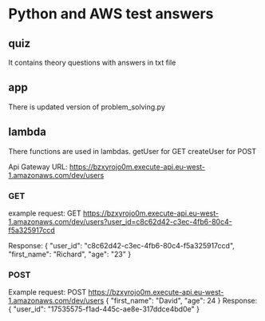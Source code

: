# Python and AWS test answers

## quiz
It contains theory questions with answers in txt file

## app
There is updated version of problem_solving.py

## lambda
There functions are used in lambdas.
getUser for GET
createUser for POST

Api Gateway URL: https://bzxyrojo0m.execute-api.eu-west-1.amazonaws.com/dev/users

### GET
example request:
GET https://bzxyrojo0m.execute-api.eu-west-1.amazonaws.com/dev/users?user_id=c8c62d42-c3ec-4fb6-80c4-f5a325917ccd

Response:
{
    "user_id": "c8c62d42-c3ec-4fb6-80c4-f5a325917ccd",
    "first_name": "Richard",
    "age": "23"
}

### POST
Example request:
POST https://bzxyrojo0m.execute-api.eu-west-1.amazonaws.com/dev/users
{
  "first_name": "David",
  "age": 24
}
Response:
{
    "user_id": "17535575-f1ad-445c-ae8e-317ddce4bd0e"
}
